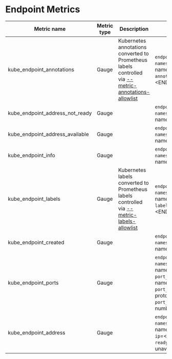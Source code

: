 # Endpoint Metrics

| Metric name                     | Metric type | Description                                                                                                               | Labels/tags                                                                                                                                                                                                                  | Status       |
| ------------------------------- | ----------- | ------------------------------------------------------------------------------------------------------------------------- | ---------------------------------------------------------------------------------------------------------------------------------------------------------------------------------------------------------------------------- | ------------ |
| kube_endpoint_annotations       | Gauge       | Kubernetes annotations converted to Prometheus labels controlled via [--metric-annotations-allowlist](../../developer/cli-arguments.md) | `endpoint`=&lt;endpoint-name&gt; <br> `namespace`=&lt;endpoint-namespace&gt; <br> `annotation_ENDPOINT_ANNOTATION`=&lt;ENDPOINT_ANNOTATION&gt;                                                                               | EXPERIMENTAL |
| kube_endpoint_address_not_ready | Gauge       |                                                                                                                           | `endpoint`=&lt;endpoint-name&gt; <br> `namespace`=&lt;endpoint-namespace&gt;                                                                                                                                                 | DEPRECATED   |
| kube_endpoint_address_available | Gauge       |                                                                                                                           | `endpoint`=&lt;endpoint-name&gt; <br> `namespace`=&lt;endpoint-namespace&gt;                                                                                                                                                 | DEPRECATED   |
| kube_endpoint_info              | Gauge       |                                                                                                                           | `endpoint`=&lt;endpoint-name&gt; <br> `namespace`=&lt;endpoint-namespace&gt;                                                                                                                                                 | STABLE       |
| kube_endpoint_labels            | Gauge       | Kubernetes labels converted to Prometheus labels controlled via [--metric-labels-allowlist](../../developer/cli-arguments.md)           | `endpoint`=&lt;endpoint-name&gt; <br> `namespace`=&lt;endpoint-namespace&gt; <br> `label_ENDPOINT_LABEL`=&lt;ENDPOINT_LABEL&gt;                                                                                              | STABLE       |
| kube_endpoint_created           | Gauge       |                                                                                                                           | `endpoint`=&lt;endpoint-name&gt; <br> `namespace`=&lt;endpoint-namespace&gt;                                                                                                                                                 | STABLE       |
| kube_endpoint_ports             | Gauge       |                                                                                                                           | `endpoint`=&lt;endpoint-name&gt; <br> `namespace`=&lt;endpoint-namespace&gt; <br> `port_name`=&lt;endpoint-port-name&gt; <br> `port_protocol`=&lt;endpoint-port-protocol&gt; <br> `port_number`=&lt;endpoint-port-number&gt; | STABLE       |
| kube_endpoint_address           | Gauge       |                                                                                                                           | `endpoint`=&lt;endpoint-name&gt; <br> `namespace`=&lt;endpoint-namespace&gt; <br> `ip`=&lt;endpoint-ip&gt; <br> `ready`=&lt;true if available, false if unavailalbe&gt;                                                      | STABLE       |
